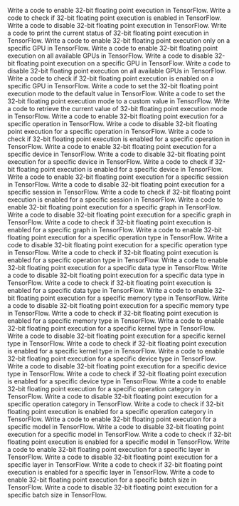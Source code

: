 Write a code to enable 32-bit floating point execution in TensorFlow.
Write a code to check if 32-bit floating point execution is enabled in TensorFlow.
Write a code to disable 32-bit floating point execution in TensorFlow.
Write a code to print the current status of 32-bit floating point execution in TensorFlow.
Write a code to enable 32-bit floating point execution only on a specific GPU in TensorFlow.
Write a code to enable 32-bit floating point execution on all available GPUs in TensorFlow.
Write a code to disable 32-bit floating point execution on a specific GPU in TensorFlow.
Write a code to disable 32-bit floating point execution on all available GPUs in TensorFlow.
Write a code to check if 32-bit floating point execution is enabled on a specific GPU in TensorFlow.
Write a code to set the 32-bit floating point execution mode to the default value in TensorFlow.
Write a code to set the 32-bit floating point execution mode to a custom value in TensorFlow.
Write a code to retrieve the current value of 32-bit floating point execution mode in TensorFlow.
Write a code to enable 32-bit floating point execution for a specific operation in TensorFlow.
Write a code to disable 32-bit floating point execution for a specific operation in TensorFlow.
Write a code to check if 32-bit floating point execution is enabled for a specific operation in TensorFlow.
Write a code to enable 32-bit floating point execution for a specific device in TensorFlow.
Write a code to disable 32-bit floating point execution for a specific device in TensorFlow.
Write a code to check if 32-bit floating point execution is enabled for a specific device in TensorFlow.
Write a code to enable 32-bit floating point execution for a specific session in TensorFlow.
Write a code to disable 32-bit floating point execution for a specific session in TensorFlow.
Write a code to check if 32-bit floating point execution is enabled for a specific session in TensorFlow.
Write a code to enable 32-bit floating point execution for a specific graph in TensorFlow.
Write a code to disable 32-bit floating point execution for a specific graph in TensorFlow.
Write a code to check if 32-bit floating point execution is enabled for a specific graph in TensorFlow.
Write a code to enable 32-bit floating point execution for a specific operation type in TensorFlow.
Write a code to disable 32-bit floating point execution for a specific operation type in TensorFlow.
Write a code to check if 32-bit floating point execution is enabled for a specific operation type in TensorFlow.
Write a code to enable 32-bit floating point execution for a specific data type in TensorFlow.
Write a code to disable 32-bit floating point execution for a specific data type in TensorFlow.
Write a code to check if 32-bit floating point execution is enabled for a specific data type in TensorFlow.
Write a code to enable 32-bit floating point execution for a specific memory type in TensorFlow.
Write a code to disable 32-bit floating point execution for a specific memory type in TensorFlow.
Write a code to check if 32-bit floating point execution is enabled for a specific memory type in TensorFlow.
Write a code to enable 32-bit floating point execution for a specific kernel type in TensorFlow.
Write a code to disable 32-bit floating point execution for a specific kernel type in TensorFlow.
Write a code to check if 32-bit floating point execution is enabled for a specific kernel type in TensorFlow.
Write a code to enable 32-bit floating point execution for a specific device type in TensorFlow.
Write a code to disable 32-bit floating point execution for a specific device type in TensorFlow.
Write a code to check if 32-bit floating point execution is enabled for a specific device type in TensorFlow.
Write a code to enable 32-bit floating point execution for a specific operation category in TensorFlow.
Write a code to disable 32-bit floating point execution for a specific operation category in TensorFlow.
Write a code to check if 32-bit floating point execution is enabled for a specific operation category in TensorFlow.
Write a code to enable 32-bit floating point execution for a specific model in TensorFlow.
Write a code to disable 32-bit floating point execution for a specific model in TensorFlow.
Write a code to check if 32-bit floating point execution is enabled for a specific model in TensorFlow.
Write a code to enable 32-bit floating point execution for a specific layer in TensorFlow.
Write a code to disable 32-bit floating point execution for a specific layer in TensorFlow.
Write a code to check if 32-bit floating point execution is enabled for a specific layer in TensorFlow.
Write a code to enable 32-bit floating point execution for a specific batch size in TensorFlow.
Write a code to disable 32-bit floating point execution for a specific batch size in TensorFlow.